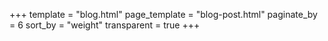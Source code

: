 +++
template = "blog.html"
page_template = "blog-post.html"
paginate_by = 6
sort_by = "weight"
transparent = true
+++
